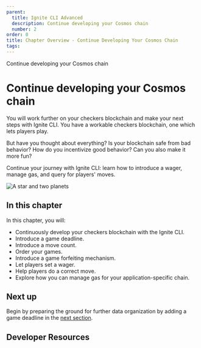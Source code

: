 ```yaml
---
parent:
  title: Ignite CLI Advanced
  description: Continue developing your Cosmos chain
  number: 2
order: 0
title: Chapter Overview - Continue Developing Your Cosmos Chain
tags:
---
```


<div class="tm-overline tm-rf-1 tm-lh-title tm-medium tm-muted">Continue developing your Cosmos chain</div>
<h1 class="mt-4 mb-6">Continue developing your Cosmos chain</h1>

You will work further on your checkers blockchain and make your next steps with Ignite CLI. You have a workable checkers blockchain, one which lets players play.

But have you thought about everything? Is your blockchain safe from bad behavior? How do you incentivize good behavior? Can you also make it more fun?

Continue your journey with Ignite CLI: learn how to introduce a wager, manage gas, and query for players' moves.

![A star and two planets](/lp-images/moving-objects.svg)

## In this chapter

<HighlightBox type="learning">

In this chapter, you will:

* Continuously develop your checkers blockchain with the Ignite CLI.
* Introduce a game deadline.
* Introduce a move count.
* Order your games.
* Introduce a game forfeiting mechanism.
* Let players set a wager.
* Help players do a correct move.
* Explore how you can manage gas for your application-specific chain.

</HighlightBox>

<card-module/>

## Next up

Begin by preparing the ground for further data organization by adding a game deadline in the [next section](./1-game-deadline.md).

## Developer Resources

<div v-for="resource in $themeConfig.resources">
  <Resource
    :title="resource.title"
    :description="resource.description"
    :links="resource.links"
    :image="resource.image"
    :large="true"
  />
  <br/>
</div>
